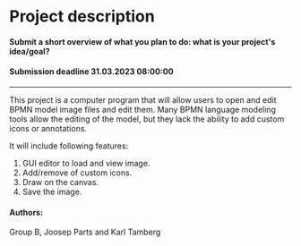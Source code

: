 # Project description
#### Submit a short overview of what you plan to do: what is your project's idea/goal?
#### Submission deadline 31.03.2023 08:00:00
------
This project is a computer program that will allow users to open and edit BPMN model image files and edit them.
Many BPMN language modeling tools allow the editing of the model, but they lack the ability to add custom
icons or annotations.

It will include following features: 

1. GUI editor to load and view image.
2. Add/remove of custom icons.
3. Draw on the canvas.
4. Save the image.


#### Authors:
Group B, Joosep Parts and Karl Tamberg
